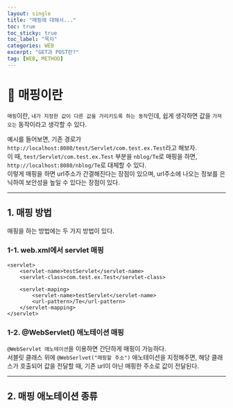 ```yaml
---
layout: single
title: "매핑에 대해서..."
toc: true
toc_sticky: true
toc_label: "목차"
categories: WEB
excerpt: "GET과 POST란?"
tag: [WEB, METHOD]
--- 
```


# 📘 매핑이란
`매핑`이란, `내가 지정한 값이 다른 값을 가리키도록 하는 동작`인데, 쉽게 생각하면 값을 `가져오는` 동작이라고 생각할 수 있다.  

예시를 들어보면, 기존 경로가 `http://localhost:8080/test/Servlet/com.test.ex.Test`라고 해보자.  
이 때, `test/Servlet/com.test.ex.Test` 부분을 `nblog/Te`로 매핑을 하면, `http://localhost:8080/nblog/Te`로 대체할 수 있다.  
이렇게 매핑을 하면 url주소가 간결해진다는 장점이 있으며, url주소에 나오는 정보를 은닉하여 보안성을 높일 수 있다는 장점이 있다.  

---

## 1. 매핑 방법
매핑을 하는 방법에는 두 가지 방법이 있다.  
### 1-1. web.xml에서 servlet 매핑

```
<servlet>
    <servlet-name>testServlet</servlet-name>
    <servlet-class>com.test.ex.Test</servlet-class>

    <servlet-maping>
        <servlet-name>testServlet</servlet-name>
        <url-pattern>/Te</url-pattern>
    </servlet-mapping>
</servlet>
```

### 1-2. @WebServlet() 애노테이션 매핑
`@WebServlet 애노테이션`을 이용하면 간단하게 매핑이 가능하다.  
서블릿 클래스 위에 `@WebSerlvet("매핑할 주소")` 애노테이션을 지정해주면, 해당 클래스가 호출되어 값을 전달할 때, 기존 url이 아닌 매핑한 주소로 값이 전달된다.

---

## 2. 매핑 애노테이션 종류